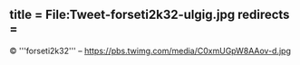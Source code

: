 title = File:Tweet-forseti2k32-ulgig.jpg
redirects =
---

© '''forseti2k32''' – https://pbs.twimg.com/media/C0xmUGpW8AAov-d.jpg